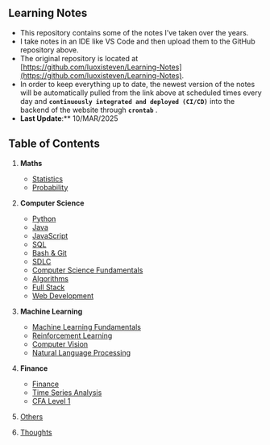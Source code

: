 ## Learning Notes
- This repository contains some of the notes I’ve taken over the years.
- I take notes in an IDE like VS Code and then upload them to the GitHub repository above.
- The original repository is located at [https://github.com/luoxisteven/Learning-Notes](https://github.com/luoxisteven/Learning-Notes).
- In order to keep everything up to date, the newest version of the notes will be automatically pulled from the link above at scheduled times every day and **`continuously integrated and deployed (CI/CD)`** into the backend of the website through **`crontab`** .
- **Last Update**:** 10/MAR/2025

## Table of Contents
1) **Maths**
    - [Statistics](notes-en/Statistics.md)
    - [Probability](notes-en/Probability.md)
2) **Computer Science**
    - [Python](notes-en/Python.md)
    - [Java](notes-en/Java.md)
    - [JavaScript](notes-en/JavaScript.md)
    - [SQL](notes-en/SQL.md)
    - [Bash & Git](notes-en/bash-git.md)
     - [SDLC](notes-en/SDLC.md)
    - [Computer Science Fundamentals](notes-en/cs-basic.md)
    - [Algorithms](notes-en/Algorithms.md)
    - [Full Stack](notes-en/Full-stack.md)
    - [Web Development](notes-en/Web.md)
3) **Machine Learning**
    - [Machine Learning Fundamentals](notes-en/Machine%20Learning.md)
    - [Reinforcement Learning](notes-en/Reinforcement%20Learning.md)
    - [Computer Vision](notes-en/CV.md)
    - [Natural Language Processing](notes-en/NLP.md)
4) **Finance**
    - [Finance](notes-en/Finance.md)
    - [Time Series Analysis](notes-en/Time%20Series%20Analysis.md)
    - [CFA Level 1](https://github.com/luoxisteven/Learning-Notes/tree/main/CFA%20Level%201)

5) [Others](notes-en/Others.md)
6) [Thoughts](notes-en/Thoughts.md)
